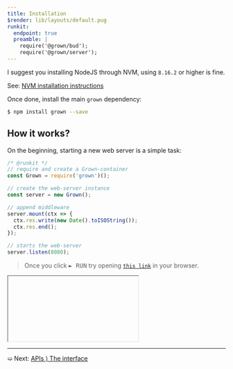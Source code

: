 ```yaml
---
title: Installation
$render: lib/layouts/default.pug
runkit:
  endpoint: true
  preamble: |
    require('@grown/bud');
    require('@grown/server');
---
```


I suggest you installing NodeJS through NVM, using `8.16.2` or higher is fine.

See: [NVM installation instructions](https://github.com/creationix/nvm#installation)

Once done, install the main `grown` dependency:

```bash
$ npm install grown --save
```

## How it works?

On the beginning, starting a new web server is a simple task:

```js
/* @runkit */
// require and create a Grown-container
const Grown = require('grown')();

// create the web-server instance
const server = new Grown();

// append middleware
server.mount(ctx => {
  ctx.res.write(new Date().toISOString());
  ctx.res.end();
});

// starts the web-server
server.listen(8080);
```

> Once you click <kbd>► RUN</kbd> try opening [`this link`](/) in your browser.

<iframe id="target" name="_external"></iframe>

---

➯ Next: [APIs &rangle; The interface](./docs)
